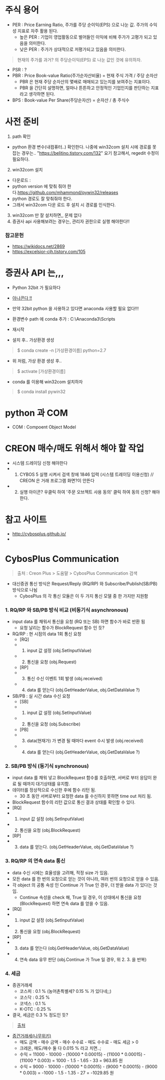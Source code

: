 # 주식 용어
* PER : Price Earning Ratio, 주가를 주당 순이익(EPS) 으로 나눈 값. 주가의 수익성 지표로 자주 활용 된다.
    * 높은 PER : 기업이 영업활동으로 벌어들인 이익에 비해 주가가 고평가 되고 있음을 의미한다.
    * 낮은 PER : 주가가 상대적으로 저평가되고 있음을 의미한다.
> 현재의 주가를 과거? 의 주당순이익(EPS) 로 나눈 값인 것에 유의하자.

* PSR : ?
* PBR : Price Book-value Ratio(주가순자산비율) = 현재 주식 가격 / 주당 순자산
    * PBR 은 현재 주당 순자산의 몇배로 매매되고 있는지를 보여주는 지표이다.
    * PBR 을 간단히 설명하면, 얼마나 튼튼하고 안정적인 기업인지를 판단하는 지표라고 생각하면 된다.
* BPS : Book-value Per Share(주당순자산) = 순자산 / 총 주식수

# 사전 준비
1. path 확인
* python 환경 변수(내컴퓨터..) 확인한다. 나중에 win32com 설치 시에 경로를 못 잡는 경우는.. "https://belitino.tistory.com/132" 요기 참고해서, regedit 수정이 필요하다.

2. win32com 설치
* 다운로드 : 
* python version 에 맞춰 줘야 한다.https://github.com/mhammond/pywin32/releases
* python 경로도 잘 맞춰줘야 한다.
* 그래서 win32com 다운 로드 후 설치 시 경로를 인식한다.

3. win32com 만 잘 설치하면,, 문제 없다
4. 증권사 api 사용해보려는 경우는, 관리자 권한으로 실행 해야한다!!


### 참고문헌
* https://wikidocs.net/2869
* https://excelsior-cjh.tistory.com/105

# 증권사 API 는,,,
* Python 32bit 가 필요하다
* [아나콘다 !!](https://wikidocs.net/2825)

* 만약 32bit python 을 사용하고 있다면 anaconda 사용할 필요 없다!!!

* 환경변수 path 에 conda 추가 : C:\Anaconda3\Scripts
* 재시작

* 설치 후.. 가상환경 생성
> $ conda create -n \[가상환경이름\] python=2.7 

* 위 처럼, 가상 환경 생성 후.. 
> $ activate \[가상환경이름\]

* conda 를 이용해 win32com 설치하자
> $ conda install pywin32

# python 과 COM
* COM : Compoent Object Model

# CREON 매수/매도 위해서 해야 할 작업
* 시스템 드레이딩 신청 해야한다
* 1. CYBOS 5 실행 시켜서 검색 창에 1846 입력 (시스템 트레이딩 이용신청) // CREON 은 거래 프로그램 화면?이 안뜬다
* 2. 실행 아이콘? 우클릭 하여 '주문 오브젝트 사용 동의' 클릭 하여 동의 신청? 해야한다.

# 참고 사이트
* http://cybosplus.github.io/
* 

# CybosPlus Communication
> 출처 : Creon Plus > 도움말 > CybosPlus Communication 검색
* 대신증권 통신 방식은 Request/Reply (RQ/RP) 와 Subscribe/Publish(SB/PB) 방식으로 나뉨
    * CybosPlus 의 각 통신 모듈은 이 두 가지 통신 모델 중 한 가지만 지원함

### 1. RQ/RP 와 SB/PB 방식 비교 (비동기식 asynchronous)
* input data 를 채워서 통신을 요청 (RQ 또는 SB) 하면 함수가 바로 반환 됨
    * 요청 날리는 함수가 BlockRequest 함수 인 듯?
* RQ/RP : 현 시점의 data 1회 통신 요청
    * [RQ]
    * 1. input 값 설정 (obj.SetInputValue)
    * 2. 통신을 요청 (obj.Request)
    * [RP]
    * 3. 통신 수신 이벤트 1회 발생 (obj.received)
    * 4. data 를 얻는다 (obj.GetHeaderValue, obj.GetDataValue ?)
* SB/PB : 실 시간 data 수신 요청
    * [SB]
    * 1. input 값 설정 (obj.SetInputValue)
    * 2. 통신을 요청 (obj.Subscribe)
    * [PB]
    * 3. data(현재가) 가 변경 될 때마다 event 수시 발생 (obj.received)
    * 4. data 를 얻는다 (obj.GetHeaderValue, obj.GetDataValue ?)

### 2. SB/PB 방식 (동기식 synchronous)
* input data 를 채워 넣고 BlockRequest 함수를 호출하면, 서버로 부터 응답이 완료 될 때까지 대기상태를 유지함.
* 데이터를 정상적으로 수신한 후에 함수 리턴 됨.
    * 30 초 동안 서버로부터 요청한 data 를 수신하지 못하면 time out 처리 됨.
* BlockRequest 함수의 리턴 값으로 통신 결과 상태를 확인할 수 있다.
* [RQ]
* 1. input 값 설정 (obj.SetInputValue)
* 2. 통신을 요청 (obj.BlockRequest)
* [RP]
* 3. data 를 얻는다. (obj.GetHeaderValue, obj.GetDataValue ?)

### 3. RQ/RP 의 연속 data 통신
* data 수신 시에는 효율성을 고려해, 적정 size 가 있음.
* 모든 data 를 한 번의 요청으로 얻는 것이 아니라, 여러 번의 요청으로 얻을 수 있음.
* 각 object 의 공통 속성 인 Continue 가 True 인 경우, 더 받을 data 가 있다는 것임.
    * Continue 속성을 check 해, True 일 경우, 이 상태에서 통신을 요청(BlockRequest) 하면 연속 data 를 얻을 수 있음.
* [RQ]
* 1. input 값 설정 (obj.SetInputValue)
* 2. 통신을 요청 (obj.BlockRequest)
* [RP]
* 3. data 를 얻는다 (obj.GetHeaderValue, obj.GetDataValue)
* 4. 연속 data 유무 판단 (obj.Continue 가 True 일 경우, 위 2. 3. 을 반복)

### 4. 세금
* 증권거래세
    * 코스피 : 0.1 % (농어촌특별세? 0.15 % 가 있다네;;)
    * 코스닥 : 0.25 %
    * 코넥스 : 0.1 %
    * K-OTC : 0.25 %
* 결국, 세금은 0.3 % 정도인 듯? 

> [출처](https://economiology.com/%EC%A3%BC%EC%8B%9D%EA%B1%B0%EB%9E%98-%EC%84%B8%EA%B8%88-%EC%88%98%EC%88%98%EB%A3%8C-%EC%A6%9D%EA%B6%8C%EA%B1%B0%EB%9E%98%EC%84%B8-%EC%96%91%EB%8F%84%EC%86%8C%EB%93%9D%EC%84%B8/)

* [증건거래세(나무위키)](https://namu.wiki/w/증권거래세)
    * 매도 금액 - 매수 금액 - 매수 수수료 - 매도 수수료 - 매도 세금 > 0
    * 크레온, 매도/매수 둘 다 0.015 % 라고 치면..;
    * 수익 = 11000 - 10000 - (10000 * 0.00015) - (11000 * 0.00015) - (11000 * 0.003) = 1000 - 1.5 - 1.65 - 33 = 963.85 원
    * 수익 = 9000 - 10000 - (10000 * 0.00015) - (9000 * 0.00015) - (9000 * 0.003) = -1000 - 1.5 - 1.35 - 27 = -1029.85 원